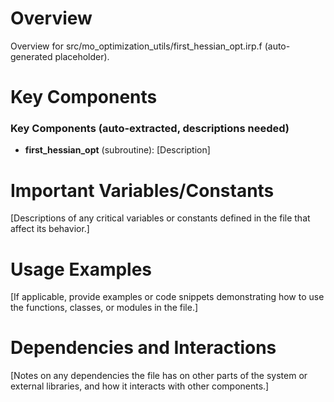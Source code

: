 # Overview

Overview for src/mo_optimization_utils/first_hessian_opt.irp.f (auto-generated placeholder).

# Key Components

### Key Components (auto-extracted, descriptions needed)
- **first_hessian_opt** (subroutine): [Description]

# Important Variables/Constants

[Descriptions of any critical variables or constants defined in the file that affect its behavior.]

# Usage Examples

[If applicable, provide examples or code snippets demonstrating how to use the functions, classes, or modules in the file.]

# Dependencies and Interactions

[Notes on any dependencies the file has on other parts of the system or external libraries, and how it interacts with other components.]
